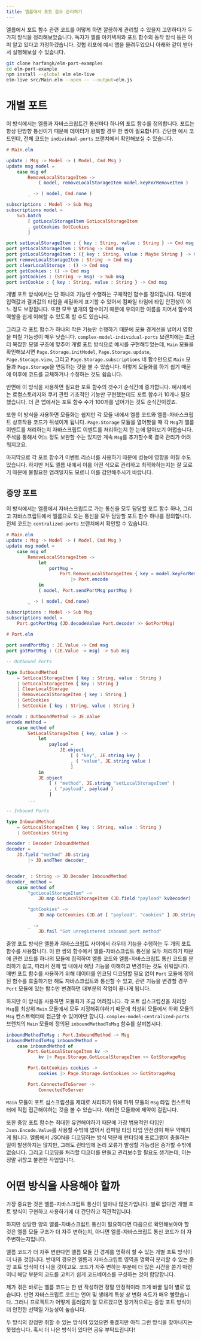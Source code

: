 ```yaml
---
title: 엘름에서 포트 함수 관리하기
---
```


엘름에서 포트 함수 관련 코드를 어떻게 하면 깔끔하게 관리할 수 있을지 고민하다가 두 가지 방식을 정리해보았습니다. 독자가 엘름 아키텍처와 포트 함수의 동작 방식 등은 이미 알고 있다고 가정하겠습니다. 깃헙 리포에 예시 앱을 올려두었으니 아래와 같이 받아서 실행해보실 수 있습니다.

<!--more-->

```bash
git clone harfangk/elm-port-examples
cd elm-port-example
npm install --global elm elm-live
elm-live src/Main.elm --open -- --output=elm.js
```

# 개별 포트

이 방식에서는 엘름과 자바스크립트간 통신마다 하나의 포트 함수를 정의합니다. 포트는 항상 단방향 통신이기 때문에 데이터가 왕복할 경우 한 쌍이 필요합니다. 간단한 예시 코드인데, 전체 코드는 `individual-ports` 브랜치에서 확인해보실 수 있습니다.

```elm
# Main.elm

update : Msg -> Model -> ( Model, Cmd Msg )
update msg model =
    case msg of
        RemoveLocalStorageItem ->
            ( model, removeLocalStorageItem model.keyForRemoveItem )

        _ -> ( model, Cmd.none )

subscriptions : Model -> Sub Msg
subscriptions model =
    Sub.batch
        [ gotLocalStorageItem GotLocalStorageItem
        , gotCookies GotCookies
        ]

port setLocalStorageItem : { key : String, value : String } -> Cmd msg
port getLocalStorageItem : String -> Cmd msg
port gotLocalStorageItem : ({ key : String, value : Maybe String } -> msg) -> Sub msg
port removeLocalStorageItem : String -> Cmd msg
port clearLocalStorage : () -> Cmd msg
port getCookies : () -> Cmd msg
port gotCookies : (String -> msg) -> Sub msg
port setCookie : { key : String, value : String } -> Cmd msg
```

개별 포트 방식에서는 단 하나의 기능만 수행하는 구체적인 함수를 정의합니다. 덕분에 입력값과 결과값의 타입을 세밀하게 표기할 수 있어서 컴파일 타임에 타입 안전성이 어느 정도 보장됩니다. 또한 모두 별개의 함수이기 때문에 유의미한 이름을 지어서 함수의 역할을 쉽게 이해할 수 있도록 할 수도 있습니다.

그리고 각 포트 함수가 하나의 작은 기능만 수행하기 때문에 모듈 경계선을 넘어서 영향을 미칠 가능성이 매우 낮습니다. `complex-model-individual-ports` 브랜치에는 조금 더 복잡한 모델 구조에 맞추어 개별 포트 방식으로 예시를 구현해두었는데, `Main` 모듈을 확인해보시면 `Page.Storage.initModel`, `Page.Storage.update`, `Page.Storage.view`, 그리고 `Page.Storage.subscriptions` 네 함수만으로 `Main` 모듈과 `Page.Storage`을 연동하는 것을 볼 수 있습니다. 이렇게 모듈화를 하기 쉽기 때문에 이후에 코드를 교체하거나 수정하는 것도 쉽습니다.

반면에 이 방식을 사용하면 필요한 포트 함수의 갯수가 순식간에 증가합니다. 예시에서는 로컬스토리지와 쿠키 관련 기초적인 기능만 구현했는데도 포트 함수가 10개나 필요했습니다. 더 큰 앱에서는 포트 함수 수가 100개를 넘어가는 것도 순식간이겠죠.

또한 이 방식을 사용하면 모듈화는 쉽지만 각 모듈 내에서 엘름 코드와 엘름-자바스크립트 상호작용 코드가 뒤섞이게 됩니다. `Page.Storage` 모듈을 열어봤을 때 각 `Msg`가 엘름 이벤트를 처리하는지 자바스크립트 이벤트를 처리하는지 한 눈에 알아보기 어렵습니다. 주석을 통해서 어느 정도 보완할 수는 있지만 계속 `Msg`를 추가할수록 결국 관리가 어려워지고요.

마지막으로 각 포트 함수가 이벤트 리스너를 사용하기 때문에 성능에 영향을 미칠 수도 있습니다. 하지만 저도 엘름 내에서 이를 어떤 식으로 관리하고 최적화하는지는 잘 모르기 때문에 불필요한 염려일지도 모르니 이를 감안해주시기 바랍니다.

## 중앙 포트

이 방식에서는 엘름에서 자바스크립트로 가는 통신을 모두 담당할 포트 함수 하나, 그리고 자바스크립트에서 엘름으로 오는 통신을 모두 담당할 포트 함수 하나를 정의합니다. 전체 코드는 `centralized-ports` 브랜치에서 확인할 수 있습니다.

```elm
# Main.elm
update : Msg -> Model -> ( Model, Cmd Msg )
update msg model =
    case msg of
        RemoveLocalStorageItem ->
            let
                portMsg =
                    Port.RemoveLocalStorageItem { key = model.keyForRemoveItem }
                        |> Port.encode
            in
            ( model, Port.sendPortMsg portMsg )

        _ -> ( model, Cmd.none)

subscriptions : Model -> Sub Msg
subscriptions model =
    Port.gotPortMsg (JD.decodeValue Port.decoder >> GotPortMsg)
    
# Port.elm 

port sendPortMsg : JE.Value -> Cmd msg
port gotPortMsg : (JE.Value -> msg) -> Sub msg

-- Outbound Ports

type OutboundMethod
    = SetLocalStorageItem { key : String, value : String }
    | GetLocalStorageItem { key : String }
    | ClearLocalStorage
    | RemoveLocalStorageItem { key : String }
    | GetCookies
    | SetCookie { key : String, value : String }

encode : OutboundMethod -> JE.Value
encode method =
    case method of
        SetLocalStorageItem { key, value } ->
            let
                payload =
                    JE.object
                        [ ( "key", JE.string key )
                        , ( "value", JE.string value )
                        ]
            in
            JE.object
                [ ( "method", JE.string "setLocalStorageItem" )
                , ( "payload", payload )
                ]
        ...

-- Inbound Ports

type InboundMethod
    = GotLocalStorageItem { key : String, value : String }
    | GotCookies String

decoder : Decoder InboundMethod
decoder =
    JD.field "method" JD.string
        |> JD.andThen decoder_


decoder_ : String -> JD.Decoder InboundMethod
decoder_ method =
    case method of
        "gotLocalStorageItem" ->
            JD.map GotLocalStorageItem (JD.field "payload" kvDecoder)

        "gotCookies" ->
            JD.map GotCookies (JD.at [ "payload", "cookies" ] JD.string)

        _ ->
            JD.fail "Got unregistered inbound port method"
```

중앙 포트 방식은 엘름과 자바스크립트 사이에서 라우터 기능을 수행하는 두 개의 포트 함수를 사용합니다. 이 한 쌍의 함수에서 엘름-자바스크립트 통신을 모두 처리하기 때문에 관련 코드를 하나의 모듈에 집적하여 엘름 코드와 엘름-자바스크립트 통신 코드를 분리하기 쉽고, 따라서 전체 앱 내에서 해당 기능을 이해하고 변경하는 것도 쉬워집니다. 매번 포트 함수를 사용하기 위해 데이터를 인코딩 디코딩할 필요 없이 `Port` 모듈에 정의된 함수를 호출하기만 해도 자바스크립트와 통신할 수 있고, 관련 기능을 변경할 경우 `Port` 모듈에 있는 함수만 변경하면 대부분의 작업이 끝나게 됩니다.

하지만 이 방식을 사용하면 모듈화가 조금 어려집니다. 각 포트 섭스크립션을 처리할 `Msg`를 최상위 `Main` 모듈에서 모두 지정해줘야하기 때문에 최상위 모듈에서 하위 모듈의 `Msg` 컨스트럭터에 접근할 수 있어야만 합니다. `complex-model-centralized-ports` 브랜치의 `Main` 모듈에 정의된 `inboundMethodToMsg` 함수를 살펴봅시다.

```elm
inboundMethodToMsg : Port.InboundMethod -> Msg
inboundMethodToMsg inboundMethod =
    case inboundMethod of
        Port.GotLocalStorageItem kv ->
            kv |> Page.Storage.GotLocalStorageItem >> GotStorageMsg

        Port.GotCookies cookies ->
            cookies |> Page.Storage.GotCookies >> GotStorageMsg

        Port.ConnectedToServer ->
            ConnectedToServer
```

`Main` 모듈이 포트 섭스크립션을 제대로 처리하기 위해 하위 모듈의 `Msg` 타입 컨스트럭터에 직접 접근해야하는 것을 볼 수 있습니다. 이러면 모듈화에 제약이 걸립니다.

또한 중앙 포트 함수는 최대한 유연해야하기 때문에 가장 범용적인 타입인 `Json.Encode.Value`를 사용할 수밖에 없어서 컴파일 타임 타입 안전성이 매우 약해지게 됩니다. 엘름에서 JSON을 디코딩하는 방식 덕분에 런타임에 프로그램이 충돌하는 일이 발생하지는 않지만, 그래도 런타임에 논리 오류가 발생할 가능성은 증가할 수밖에 없습니다. 그리고 디코딩을 처리할 디코더를 만들고 관리보수할 필요도 생기는데, 이는 정말 귀찮고 불편한 작업입니다.

# 어떤 방식을 사용해야 할까

가장 중요한 것은 엘름-자바스크립트 통신이 얼마나 많은가입니다. 별로 없다면 개별 포트 방식이 구현하고 사용하기에 더 간단하고 직관적입니다.

하지만 상당한 양의 엘름-자바스크립트 통신이 필요하다면 다음으로 확인해보아야 할 것은 엘름 모듈 구조가 더 자주 변하는지, 아니면 엘름-자바스크립트 통신 코드가 더 자주변하는지입니다.

엘름 코드가 더 자주 변한다면 엘름 모듈 간 경계를 명확히 할 수 있는 개별 포트 방식이 더 나을 것입니다. 반대의 경우면 엘름과 자바스크립트 영역을 명확히 분리할 수 있는 중앙 포트 방식이 더 나을 것이고요. 코드가 자주 변하는 부분에 더 많은 시간을 쏟기 마련이니 해당 부분의 코드를 고치기 쉽게 코드베이스를 구성하는 것이 합당합니다.

제가 겪은 바로는 엘름 코드는 한 번 작성하면 정말 안정적이라 크게 바꿀 일이 별로 없습니다. 반면 자바스크립트 코드는 언어 및 생태계 특성 상 변화 속도가 매우 빨랐습니다. 그러니 프로젝트가 어떻게 흘러갈지 잘 모르겠으면 장기적으로는 중앙 포트 방식이 더 안전한 선택일 가능성이 높습니다.

두 방식의 장점만 취할 수 있는 방식이 있었으면 좋겠지만 아직 그런 방식을 찾아내지는 못했습니다. 혹시 더 나은 방식이 있다면 공유 부탁드립니다!
